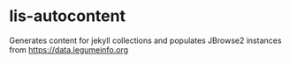 # lis-autocontent
Generates content for jekyll collections and populates JBrowse2 instances from https://data.legumeinfo.org
